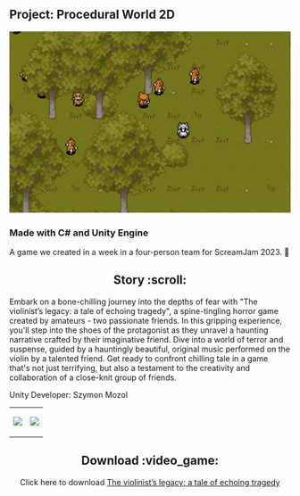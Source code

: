 ## Project: Procedural World 2D
<p align="center"><img src="https://github.com/Mozikr/Procedural_World_2D/blob/d8af1c765fa337fbdfd6373b01f88a0d6cba9ac8/Image/preview_01.PNG"/></p>

### Made with C# and Unity Engine

A game we created in a week in a four-person team for ScreamJam 2023. :ghost:

<h2 align="center">Story :scroll: </h2>
<p>Embark on a bone-chilling journey into the depths of fear with "The violinist’s legacy: a tale of echoing tragedy", a spine-tingling horror game created by amateurs - two passionate friends. In this gripping experience, you'll step into the shoes of the protagonist as they unravel a haunting narrative crafted by their imaginative friend. Dive into a world of terror and suspense, guided by a hauntingly beautiful, original music performed on the violin by a talented friend. Get ready to confront chilling tale in a game that's not just terrifying, but also a testament to the creativity and collaboration of a close-knit group of friends.
</p>
<p>Unity Developer: Szymon Mozol</p>

<table>
<tr>
    <td><p align="center"><img src="Image/preview_gif_01.gif"/></p></td>
    <td><p align="center"><img src="Image/preview_gif_01.gif"/></p></td>
</tr>
</table>

<h2 align="center">Download :video_game: </h2>
<p align="center">
    Click here to download <a href="https://mozikr.itch.io/the-violonist">The violinist’s legacy: a tale of echoing tragedy</a>
</p>
